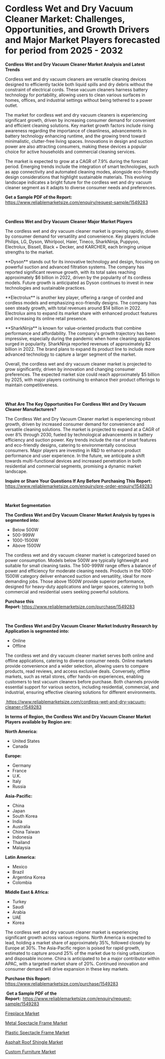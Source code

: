 <p><h1>Cordless Wet and Dry Vacuum Cleaner Market: Challenges, Opportunities, and Growth Drivers and Major Market Players forecasted for period from 2025 - 2032</h1></p><p><strong>Cordless Wet and Dry Vacuum Cleaner Market Analysis and Latest Trends</strong></p>
<p><p>Cordless wet and dry vacuum cleaners are versatile cleaning devices designed to efficiently tackle both liquid spills and dry debris without the constraint of electrical cords. These vacuum cleaners harness battery technology for portability, allowing users to clean various surfaces in homes, offices, and industrial settings without being tethered to a power outlet. </p><p>The market for cordless wet and dry vacuum cleaners is experiencing significant growth, driven by increasing consumer demand for convenient and efficient cleaning solutions. Key market growth factors include rising awareness regarding the importance of cleanliness, advancements in battery technology enhancing runtime, and the growing trend toward minimalistic, clutter-free living spaces. Innovations in design and suction power are also attracting consumers, making these devices a popular choice for active households and commercial cleaning services.</p><p>The market is expected to grow at a CAGR of 7.9% during the forecast period. Emerging trends include the integration of smart technologies, such as app connectivity and automated cleaning modes, alongside eco-friendly design considerations that highlight sustainable materials. This evolving landscape indicates a bright future for the cordless wet and dry vacuum cleaner segment as it adapts to diverse consumer needs and preferences.</p></p>
<p><strong>Get a Sample PDF of the Report:&nbsp;</strong> <a href="https://www.reliablemarketsize.com/enquiry/request-sample/1549283?utm_campaign=1845&utm_medium=2&utm_source=Github&utm_content=ia&utm_term=05042025&utm_id=cordless-wet-and-dry-vacuum-cleaner">https://www.reliablemarketsize.com/enquiry/request-sample/1549283</a></p>
<p>&nbsp;</p>
<p><strong>Cordless Wet and Dry Vacuum Cleaner Major Market Players</strong></p>
<p><p>The cordless wet and dry vacuum cleaner market is growing rapidly, driven by consumer demand for versatility and convenience. Key players include Philips, LG, Dyson, Whirlpool, Haier, Tineco, SharkNinja, Puppyoo, Electrolux, Bissell, Black + Decker, and KARCHER, each bringing unique strengths to the market.</p><p>**Dyson** stands out for its innovative technology and design, focusing on powerful suction and advanced filtration systems. The company has reported significant revenue growth, with its total sales reaching approximately $6 billion in 2022, driven by the popularity of its cordless models. Future growth is anticipated as Dyson continues to invest in new technologies and sustainable practices.</p><p>**Electrolux** is another key player, offering a range of corded and cordless models and emphasizing eco-friendly designs. The company has seen steady growth, with total revenues around $14 billion in 2022. Electrolux aims to expand its market share with enhanced product features and increasing its online retail presence.</p><p>**SharkNinja** is known for value-oriented products that combine performance and affordability. The company's growth trajectory has been impressive, especially during the pandemic when home cleaning appliances surged in popularity. SharkNinja reported revenues of approximately $2 billion in 2022. The brand plans to expand its product line to include more advanced technology to capture a larger segment of the market.</p><p>Overall, the cordless wet and dry vacuum cleaner market is projected to grow significantly, driven by innovation and changing consumer preferences. The expected market size could reach approximately $5 billion by 2025, with major players continuing to enhance their product offerings to maintain competitiveness.</p></p>
<p>&nbsp;</p>
<p><strong>What Are The Key Opportunities For Cordless Wet and Dry Vacuum Cleaner Manufacturers?</strong></p>
<p><p>The Cordless Wet and Dry Vacuum Cleaner market is experiencing robust growth, driven by increased consumer demand for convenience and versatile cleaning solutions. The market is projected to expand at a CAGR of over 8% through 2030, fueled by technological advancements in battery efficiency and suction power. Key trends include the rise of smart features and eco-friendly designs, catering to environmentally conscious consumers. Major players are investing in R&D to enhance product performance and user experience. In the future, we anticipate a shift towards multi-functional devices and increased penetration in both residential and commercial segments, promising a dynamic market landscape.</p></p>
<p><strong>Inquire or Share Your Questions If Any Before Purchasing This Report:</strong> <a href="https://www.reliablemarketsize.com/enquiry/pre-order-enquiry/1549283?utm_campaign=1845&utm_medium=2&utm_source=Github&utm_content=ia&utm_term=05042025&utm_id=cordless-wet-and-dry-vacuum-cleaner">https://www.reliablemarketsize.com/enquiry/pre-order-enquiry/1549283</a></p>
<p>&nbsp;</p>
<p><strong>Market Segmentation</strong></p>
<p><strong>The Cordless Wet and Dry Vacuum Cleaner Market Analysis by types is segmented into:</strong></p>
<p><ul><li>Below 500W</li><li>500-999W</li><li>1000-1500W</li><li>Above 1500W</li></ul></p>
<p><p>The cordless wet and dry vacuum cleaner market is categorized based on power consumption. Models below 500W are typically lightweight and suitable for small cleaning tasks. The 500-999W range offers a balance of power and efficiency for moderate cleaning needs. Products in the 1000-1500W category deliver enhanced suction and versatility, ideal for more demanding jobs. Those above 1500W provide superior performance, designed for heavy-duty applications and larger spaces, catering to both commercial and residential users seeking powerful solutions.</p></p>
<p><strong>Purchase this Report:&nbsp;</strong><a href="https://www.reliablemarketsize.com/purchase/1549283?utm_campaign=1845&utm_medium=2&utm_source=Github&utm_content=ia&utm_term=05042025&utm_id=cordless-wet-and-dry-vacuum-cleaner">https://www.reliablemarketsize.com/purchase/1549283</a></p>
<p>&nbsp;</p>
<p><strong>The Cordless Wet and Dry Vacuum Cleaner Market Industry Research by Application is segmented into:</strong></p>
<p><ul><li>Online</li><li>Offline</li></ul></p>
<p><p>The cordless wet and dry vacuum cleaner market serves both online and offline applications, catering to diverse consumer needs. Online markets provide convenience and a wider selection, allowing users to compare products, read reviews, and access exclusive deals. Conversely, offline markets, such as retail stores, offer hands-on experiences, enabling customers to test vacuum cleaners before purchase. Both channels provide essential support for various sectors, including residential, commercial, and industrial, ensuring effective cleaning solutions for different environments.</p></p>
<p><a href="https://www.reliablemarketsize.com/cordless-wet-and-dry-vacuum-cleaner-r1549283?utm_campaign=1845&utm_medium=2&utm_source=Github&utm_content=ia&utm_term=05042025&utm_id=cordless-wet-and-dry-vacuum-cleaner">&nbsp;https://www.reliablemarketsize.com/cordless-wet-and-dry-vacuum-cleaner-r1549283</a></p>
<p><strong>In terms of Region, the Cordless Wet and Dry Vacuum Cleaner Market Players available by Region are:</strong></p>
<p>
    <p> <strong> North America: </strong>
        <ul>
            <li>United States</li>
            <li>Canada</li>
        </ul>
        </p> 
    <p> <strong> Europe: </strong>
        <ul>
            <li>Germany</li>
            <li>France</li>
            <li>U.K.</li>
            <li>Italy</li>
            <li>Russia</li>
        </ul>
        </p> 
    <p> <strong> Asia-Pacific: </strong>
        <ul>
            <li>China</li>
            <li>Japan</li>
            <li>South Korea</li>
            <li>India</li>
            <li>Australia</li>
            <li>China Taiwan</li>
            <li>Indonesia</li>
            <li>Thailand</li>
            <li>Malaysia</li>
        </ul>
        </p> 
    <p> <strong> Latin America: </strong>
        <ul>
            <li>Mexico</li>
            <li>Brazil</li>
            <li>Argentina Korea</li>
            <li>Colombia</li>
        </ul>
        </p> 
    <p> <strong> Middle East & Africa: </strong>
        <ul>
            <li>Turkey</li>
            <li>Saudi</li>
            <li>Arabia</li>
            <li>UAE</li>
            <li>Korea</li>
        </ul>
    </p>
    </p>
<p><p>The cordless wet and dry vacuum cleaner market is experiencing significant growth across various regions. North America is expected to lead, holding a market share of approximately 35%, followed closely by Europe at 30%. The Asia-Pacific region is poised for rapid growth, estimated to capture around 25% of the market due to rising urbanization and disposable income. China is anticipated to be a major contributor within APAC, with a targeted market share of 20%. Continued innovation and consumer demand will drive expansion in these key markets.</p></p>
<p><strong>Purchase this Report: </strong><a href="https://www.reliablemarketsize.com/purchase/1549283?utm_campaign=1845&utm_medium=2&utm_source=Github&utm_content=ia&utm_term=05042025&utm_id=cordless-wet-and-dry-vacuum-cleaner">https://www.reliablemarketsize.com/purchase/1549283</a></p>
<p>&nbsp;<strong>Get a Sample PDF of the Report:&nbsp;&nbsp;</strong><a href="https://www.reliablemarketsize.com/enquiry/request-sample/1549283?utm_campaign=1845&utm_medium=2&utm_source=Github&utm_content=ia&utm_term=05042025&utm_id=cordless-wet-and-dry-vacuum-cleaner">https://www.reliablemarketsize.com/enquiry/request-sample/1549283</a></p>
<p><strong></strong></p>
<p><p><a href="https://github.com/foustzelmsdv/Market-Research-Report-List-1/blob/main/fireplace-market.md?utm_campaign=1845&utm_medium=2&utm_source=Github&utm_content=ia&utm_term=05042025&utm_id=cordless-wet-and-dry-vacuum-cleaner">Fireplace Market</a></p><p><a href="https://github.com/dagnewopus/Market-Research-Report-List-1/blob/main/metal-spectacle-frame-market.md?utm_campaign=1845&utm_medium=2&utm_source=Github&utm_content=ia&utm_term=05042025&utm_id=cordless-wet-and-dry-vacuum-cleaner">Metal Spectacle Frame Market</a></p><p><a href="https://github.com/suebabuhai/Market-Research-Report-List-1/blob/main/plastic-spectacle-frame-market.md?utm_campaign=1845&utm_medium=2&utm_source=Github&utm_content=ia&utm_term=05042025&utm_id=cordless-wet-and-dry-vacuum-cleaner">Plastic Spectacle Frame Market</a></p><p><a href="https://github.com/dickstoscopg/Market-Research-Report-List-1/blob/main/asphalt-roof-shingle-market.md?utm_campaign=1845&utm_medium=2&utm_source=Github&utm_content=ia&utm_term=05042025&utm_id=cordless-wet-and-dry-vacuum-cleaner">Asphalt Roof Shingle Market</a></p><p><a href="https://github.com/papnider/Market-Research-Report-List-1/blob/main/custom-furniture-market.md?utm_campaign=1845&utm_medium=2&utm_source=Github&utm_content=ia&utm_term=05042025&utm_id=cordless-wet-and-dry-vacuum-cleaner">Custom Furniture Market</a></p></p>